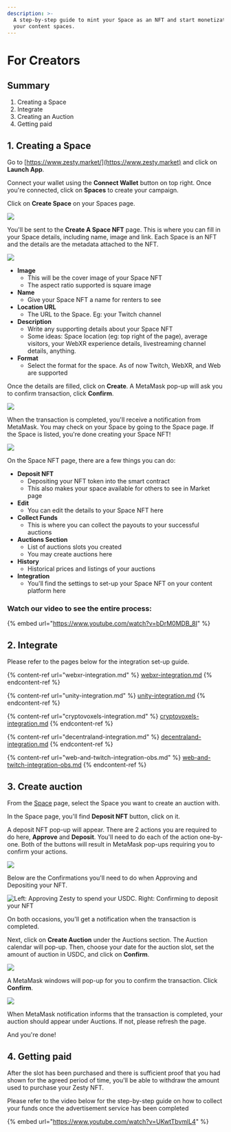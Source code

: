 ```yaml
---
description: >-
  A step-by-step guide to mint your Space as an NFT and start monetization on
  your content spaces.
---
```


# For Creators

## Summary

1. Creating a Space
2. Integrate
3. Creating an Auction
4. Getting paid

## 1. Creating a Space

Go to [https://www.zesty.market/](https://www.zesty.market) and click on **Launch App**.

Connect your wallet using the **Connect Wallet** button on top right. Once you're connected, click on **Spaces** to create your campaign.

Click on **Create Space** on your Spaces page.

![](../../.gitbook/assets/Space\_1.png)

You'll be sent to the **Create A Space NFT** page. This is where you can fill in your Space details, including name, image and link. Each Space is an NFT and the details are the metadata attached to the NFT.

![](../../.gitbook/assets/Space\_2.png)

* **Image**
  * This will be the cover image of your Space NFT
  * The aspect ratio supported is square image
* **Name**
  * Give your Space NFT a name for renters to see
* **Location URL**
  * The URL to the Space. Eg: your Twitch channel
* **Description**
  * Write any supporting details about your Space NFT
  * Some ideas: Space location (eg: top right of the page), average visitors, your WebXR experience details, livestreaming channel details, anything.
* **Format**
  * Select the format for the space. As of now Twitch, WebXR, and Web are supported

Once the details are filled, click on **Create**. A MetaMask pop-up will ask you to confirm transaction, click **Confirm**.

![](../../.gitbook/assets/Space\_3.png)

When the transaction is completed, you'll receive a notification from MetaMask. You may check on your Space by going to the Space page. If the Space is listed, you're done creating your Space NFT!

![](../../.gitbook/assets/Space\_4.png)

On the Space NFT page, there are a few things you can do:

* **Deposit NFT**
  * Depositing your NFT token into the smart contract
  * This also makes your space available for others to see in Market page
* **Edit**
  * You can edit the details to your Space NFT here
* **Collect Funds**
  * This is where you can collect the payouts to your successful auctions
* **Auctions Section**
  * List of auctions slots you created
  * You may create auctions here
* **History**
  * Historical prices and listings of your auctions
* **Integration**
  * You'll find the settings to set-up your Space NFT on your content platform here

### **Watch our video to see the entire process:** <a href="#watch-our-video-to-see-the-entire-process" id="watch-our-video-to-see-the-entire-process"></a>

{% embed url="https://www.youtube.com/watch?v=bDrM0MDB_8I" %}

## 2. Integrate

Please refer to the pages below for the integration set-up guide.

{% content-ref url="webxr-integration.md" %}
[webxr-integration.md](webxr-integration.md)
{% endcontent-ref %}

{% content-ref url="unity-integration.md" %}
[unity-integration.md](unity-integration.md)
{% endcontent-ref %}

{% content-ref url="cryptovoxels-integration.md" %}
[cryptovoxels-integration.md](cryptovoxels-integration.md)
{% endcontent-ref %}

{% content-ref url="decentraland-integration.md" %}
[decentraland-integration.md](decentraland-integration.md)
{% endcontent-ref %}

{% content-ref url="web-and-twitch-integration-obs.md" %}
[web-and-twitch-integration-obs.md](web-and-twitch-integration-obs.md)
{% endcontent-ref %}

## 3. Create auction

From the [Space](https://app.zesty.market/spaces) page, select the Space you want to create an auction with.

In the Space page, you'll find **Deposit NFT** button, click on it.

A deposit NFT pop-up will appear. There are 2 actions you are required to do here, **Approve** and **Deposit**. You'll need to do each of the action one-by-one. Both of the buttons will result in MetaMask pop-ups requiring you to confirm your actions.

![](../../.gitbook/assets/Space\_5.png)

Below are the Confirmations you'll need to do when Approving and Depositing your NFT.

![Left: Approving Zesty to spend your USDC. Right: Confirming to deposit your NFT](../../.gitbook/assets/Space\_6.png)

On both occasions, you'll get a notification when the transaction is completed.

Next, click on **Create Auction** under the Auctions section. The Auction calendar will pop-up. Then, choose your date for the auction slot, set the amount of auction in USDC, and click on **Confirm**.

![](../../.gitbook/assets/Space\_7.png)

A MetaMask windows will pop-up for you to confirm the transaction. Click **Confirm**.

![](../../.gitbook/assets/Space\_8.png)

When MetaMask notification informs that the transaction is completed, your auction should appear under Auctions. If not, please refresh the page.

And you're done!

## 4. Getting paid

After the slot has been purchased and there is sufficient proof that you had shown for the agreed period of time, you'll be able to withdraw the amount used to purchase your Zesty NFT.

Please refer to the video below for the step-by-step guide on how to collect your funds once the advertisement service has been completed

{% embed url="https://www.youtube.com/watch?v=UKwtTbvmlL4" %}
